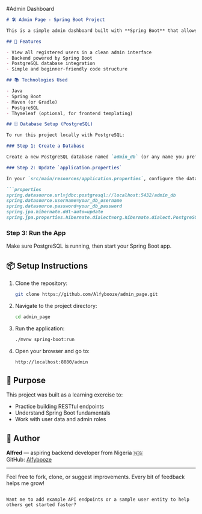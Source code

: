 #Admin Dashboard
```markdown
# 🛠️ Admin Page - Spring Boot Project

This is a simple admin dashboard built with **Spring Boot** that allows administrators to view all registered users and uses pagination to help imrprove system performance and reduce the work load. It was created as a test project to demonstrate my growing backend development skills.

## 🚀 Features

- View all registered users in a clean admin interface
- Backend powered by Spring Boot
- PostgreSQL database integration
- Simple and beginner-friendly code structure

## 📚 Technologies Used

- Java
- Spring Boot
- Maven (or Gradle)
- PostgreSQL
- Thymeleaf (optional, for frontend templating)

## 🗄️ Database Setup (PostgreSQL)

To run this project locally with PostgreSQL:

### Step 1: Create a Database

Create a new PostgreSQL database named `admin_db` (or any name you prefer).

### Step 2: Update `application.properties`

In your `src/main/resources/application.properties`, configure the database connection:

```properties
spring.datasource.url=jdbc:postgresql://localhost:5432/admin_db
spring.datasource.username=your_db_username
spring.datasource.password=your_db_password
spring.jpa.hibernate.ddl-auto=update
spring.jpa.properties.hibernate.dialect=org.hibernate.dialect.PostgreSQLDialect
```

### Step 3: Run the App

Make sure PostgreSQL is running, then start your Spring Boot app.

## 📦 Setup Instructions

1. Clone the repository:
   ```bash
   git clone https://github.com/Alfybooze/admin_page.git
   ```
2. Navigate to the project directory:
   ```bash
   cd admin_page
   ```
3. Run the application:
   ```bash
   ./mvnw spring-boot:run
   ```
4. Open your browser and go to:
   ```
   http://localhost:8080/admin
   ```

## 🧪 Purpose

This project was built as a learning exercise to:
- Practice building RESTful endpoints
- Understand Spring Boot fundamentals
- Work with user data and admin roles

## 🙌 Author

**Alfred** — aspiring backend developer from Nigeria 🇳🇬  
GitHub: [Alfybooze](https://github.com/Alfybooze)

---

Feel free to fork, clone, or suggest improvements. Every bit of feedback helps me grow!
```

Want me to add example API endpoints or a sample user entity to help others get started faster?
